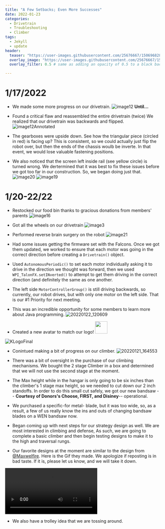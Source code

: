 ```yaml
---
title: "A Few Setbacks; Even More Successes"
date: 2022-01-23
categories:
  - Drivetrain
  - Troubleshooting
  - Climber
tags:
  - Jekyll
  - update
header:
  teaser: "https://user-images.githubusercontent.com/25676667/150696828-3e6e123a-1f61-4406-a50c-c6b0dde25c1f.jpg"
  overlay_image: "https://user-images.githubusercontent.com/25676667/150696828-3e6e123a-1f61-4406-a50c-c6b0dde25c1f.jpg"
  overlay_filter: 0.5 # same as adding an opacity of 0.5 to a black background

---
```


# 1/17/2022
- We made some more progress on our drivetrain.
![image12](https://user-images.githubusercontent.com/25676667/150695309-919a6705-3e6f-4137-b8cb-e59b764be09b.jpg)
**Until...**

- Found a critical flaw and reassembled the entire drivetrain (twice)
We realized that our drivetrain was backwards and flipped.
![image12Annotated](https://user-images.githubusercontent.com/25676667/150695590-13e8cf77-88ac-44f6-bad2-b61025a309ed.jpg)
- The gearboxes were upside down. See how the triangular piece (circled in red) is facing up? This is consistent, so we could actually just flip the robot over, but then the ends of the chassis woulb be inverte. In that event, we would lose valuable fastening positions.
- We also noticed that the screen left inside rail (see yellow circle) is turned wrong.
We dertermined that it was best to fix these issues before we got too far in our construction.
So, we began doing just that.
![image20](https://user-images.githubusercontent.com/25676667/150695618-4ad9055b-3af1-4856-a5a7-6eb2dce3cdbe.jpg)
![image19](https://user-images.githubusercontent.com/25676667/150695616-71ef6ddd-3643-4185-a27f-9ca079adf213.jpg)

# 1/20-22/22
- Restocked our food bin thanks to gracious donations from members' parents
![image16](https://user-images.githubusercontent.com/25676667/150695874-4b9cef2b-fd84-4a7c-9da6-3d23b132574f.jpg)
- Got all the wheels on our drivetrain
![image3](https://user-images.githubusercontent.com/25676667/150695669-2e59659f-2d52-4f60-92f3-51b0781361c7.jpg)
- Performed reverse brain surgery on the robot
![image21](https://user-images.githubusercontent.com/25676667/150695748-9f4395bb-823b-4e70-9d06-0c951724ef4a.jpg)
- Had some issues getting the firmware set with the Falcons. Once we got them updated, we worked to ensure that each motor was going in the correct direction before creating a `Drivetrain()` object.
- Used `AutonomousPeriodic()` to set each motor individually asking it to drive in the direction we thought was forward, then we used `WPI_TalonFX.setINverted()` to attempt to get them driving in the correct direction (and definitely the same as one another.
- The left side `MotorControllerGroup()` is still driving backwards, so currently, our robot drives, but with only one motor on the left side. That is our #1 Priority for next meeting.
- This was an incredible opportunity for some members to learn more about Java programming.
![20220122_120609](https://user-images.githubusercontent.com/25676667/150696828-3e6e123a-1f61-4406-a50c-c6b0dde25c1f.jpg)

- Created a new avatar to match our logo! <img src= "https://user-images.githubusercontent.com/59768763/150880422-e83cd654-4d80-4665-ad07-f8efea026188.png" height= "40" width="40"/>

![KLogoFinal](https://user-images.githubusercontent.com/25676667/150696575-2fac237f-9242-442a-b729-2d1c8cff3dad.png)

- Conintued making a bit of progress on our climber.
![20220121_164553](https://user-images.githubusercontent.com/25676667/150697095-aebf3b58-12a7-4844-9de1-2debd762f8f2.jpg)

- There was a bit of oversight in the purchase of our climbing mechanisms. We bought the 2 stage Climber in a box and determined that we will not use the second stage at the moment. 
- The Max height while in the hangar is only going to be six inches than the climber's 1 stage max height, so we needed to cut down our 2 inch standoffs. In order to do this small cut safely, we got our new bandsaw -- **Courtesy of Donors's Choose, FIRST, and Disiney**-- operational.
- We purchased a specific-for metal- blade, but it was too wide, so, as a result, a few of us really know the ins and outs of changing bandsaw blades on a WEN bandsaw now.
- Began coming up with next steps for our strategy design as well. We are most interested in climbing and defense, As such, we are going to complete a basic climber and then begin testing designs to make it to the high and traversal rungs.
- Our favorite designs at the moment are similar to the design from [@Maxwelfire](https://www.chiefdelphi.com/t/thoughts-on-simple-multi-stage-climbs/399427/25?u=mr.r_2). Here is the Gif they made. We apologize if reposting is in bad taste. If it is, please let us know, and we will take it down.

<video src="https://user-images.githubusercontent.com/25676667/150697390-a788434d-a822-4b5e-8fb3-3eb0df0cf08a.mp4" controls="controls" style="max-width: 730px;"></video>



- We also have a trolley idea that we are tossing around.
